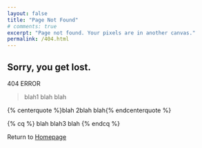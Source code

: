 ```yaml
---
layout: false
title: "Page Not Found"
# comments: true
excerpt: "Page not found. Your pixels are in another canvas."
permalink: /404.html
---
```


## Sorry, you get lost. ##
404 ERROR
<blockquote class="blockquote-center">blah1 blah blah</blockquote>

{% centerquote %}blah 2blah blah{% endcenterquote %}

{% cq %} blah blah3 blah {% endcq %}

Return to [Homepage](http://boyangli.com)
